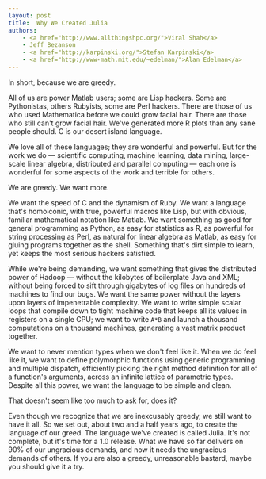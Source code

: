 ```yaml
---
layout: post
title:  Why We Created Julia
authors:
    - <a href="http://www.allthingshpc.org/">Viral Shah</a>
    - Jeff Bezanson
    - <a href="http://karpinski.org/">Stefan Karpinski</a>
    - <a href="http://www-math.mit.edu/~edelman/">Alan Edelman</a>
---
```


In short, because we are greedy.

All of us are power Matlab users;
some are Lisp hackers.
Some are Pythonistas, others Rubyists, some are Perl hackers.
There are those of us who used Mathematica before we could grow facial hair.
There are those who still can't grow facial hair.
We've generated more R plots than any sane people should.
C is our desert island language.

We love all of these languages;
they are wonderful and powerful.
But for the work we do — scientific computing, machine learning, data mining, large-scale linear algebra, distributed and parallel computing — each one is wonderful for some aspects of the work and terrible for others.

We are greedy.
We want more.

We want the speed of C and the dynamism of Ruby.
We want a language that's homoiconic, with true, powerful macros like Lisp, but with obvious, familiar mathematical notation like Matlab.
We want something as good for general programming as Python,
as easy for statistics as R,
as powerful for string processing as Perl,
as natural for linear algebra as Matlab,
as easy for gluing programs together as the shell.
Something that's dirt simple to learn, yet keeps the most serious hackers satisfied.

While we're being demanding, we want something that gives the distributed power of Hadoop — without the kilobytes of boilerplate Java and XML;
without being forced to sift through gigabytes of log files on hundreds of machines to find our bugs.
We want the same power without the layers upon layers of impenetrable complexity.
We want to write simple scalar loops that compile down to tight machine code that keeps all its values in registers on a single CPU;
we want to write `A*B` and launch a thousand computations on a thousand machines, generating a vast matrix product together.

We want to never mention types when we don't feel like it.
When we do feel like it, we want to define polymorphic functions using generic programming and multiple dispatch, efficiently picking the right method definition for all of a function's arguments, across an infinite lattice of parametric types.
Despite all this power, we want the language to be simple and clean.

<!-- Did we mention that should be as fast as C? -->

That doesn't seem like too much to ask for, does it?

Even though we recognize that we are inexcusably greedy, we still want to have it all.
So we set out, about two and a half years ago, to create the language of our greed. <!-- It's been a long, strange, wonderful trip — and it's most certainly not done. -->
The language we've created is called Julia.
It's not complete, but it's time for a 1.0 release.
What we have so far delivers on 90% of our ungracious demands, and now it needs the ungracious demands of others.
If you are also a greedy, unreasonable bastard, maybe you should give it a try.

